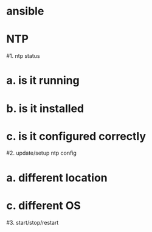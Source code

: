 # ansible
# NTP
#1. ntp status 
#	a. is it running 
#	b. is it installed 
#	c. is it configured correctly 
#2. update/setup  ntp config 
#	a. different location  
#	c. different OS 
#3. start/stop/restart   
